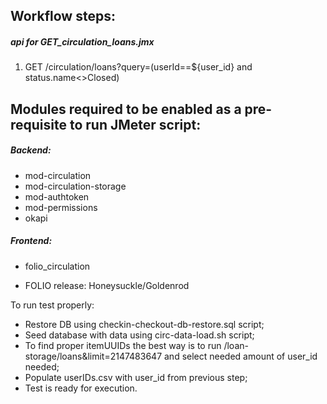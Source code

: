 ## Workflow steps:

##### api for GET_circulation_loans.jmx
1. GET /circulation/loans?query=(userId==${user_id} and status.name<>Closed)



## Modules required to be enabled as a pre-requisite to run JMeter script:
##### Backend:
- mod-circulation
- mod-circulation-storage
- mod-authtoken
- mod-permissions
- okapi
##### Frontend:
- folio_circulation

- FOLIO release: Honeysuckle/Goldenrod

To run test properly:
- Restore DB using checkin-checkout-db-restore.sql script;
- Seed database with data using circ-data-load.sh script;
- To find proper itemUUIDs the best way is to run  /loan-storage/loans&limit=2147483647 and select needed amount of user_id needed;
- Populate userIDs.csv with user_id from previous step;
- Test is ready for execution.